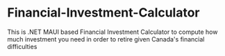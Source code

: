 # Financial-Investment-Calculator
This is .NET MAUI based Financial Investment Calculator to compute how much investment you need in order to retire given Canada's financial difficulties 
